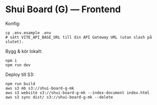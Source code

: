 # Shui Board (G) — Frontend

Konfig:
```
cp .env.example .env
# sätt VITE_API_BASE_URL till din API Gateway URL (utan slash på slutet).
```

Bygg & kör lokalt:
```
npm i
npm run dev
```

Deploy till S3:
```
npm run build
aws s3 mb s3://shui-board-g-mk
aws s3 website s3://shui-board-g-mk --index-document index.html
aws s3 sync dist/ s3://shui-board-g-mk --delete
```
